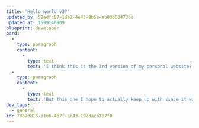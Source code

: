 ```yaml
---
title: 'Hello world v3?'
updated_by: 52adfc97-1de2-4e43-8b5c-ab03b60473be
updated_at: 1599146909
blueprint: developer
bard:
  -
    type: paragraph
    content:
      -
        type: text
        text: 'I think this is the 3rd version of my personal website?'
  -
    type: paragraph
    content:
      -
        type: text
        text: 'But this one I hope to actually keep up with since it will be dedicated to all my interests and not just web development.'
dev_tags:
  - general
id: 7862d816-e1e6-4b7f-ac43-1923aca187f0
---
```

